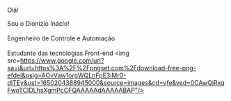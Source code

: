 Olá!<br>

Sou o Dionízio Inácio!<br>
<br>
Engenheiro de Controle e Automação<br> 
<br>
Estudante das tecnologias Front-end <img src=https://www.google.com/url?sa=i&url=https%3A%2F%2Fpngset.com%2Fdownload-free-png-efdei&psig=AOvVaw1orgWQLnFpE3iMr0-dITEy&ust=1650204388945000&source=images&cd=vfe&ved=0CAwQjRxqFwoTCIDLhsXgmPcCFQAAAAAdAAAAABAP"/><br> 
<br>








